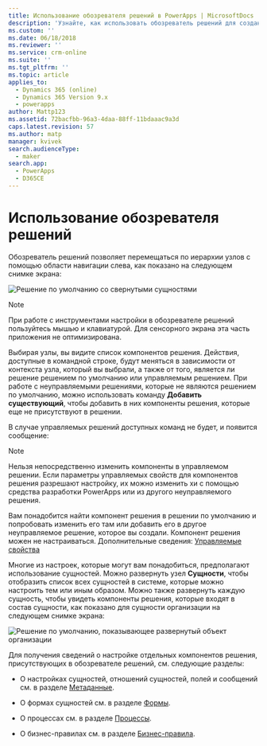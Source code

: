 ```yaml
---
title: Использование обозревателя решений в PowerApps | MicrosoftDocs
description: 'Узнайте, как использовать обозреватель решений для создания или настройки приложений'
ms.custom: ''
ms.date: 06/18/2018
ms.reviewer: ''
ms.service: crm-online
ms.suite: ''
ms.tgt_pltfrm: ''
ms.topic: article
applies_to:
  - Dynamics 365 (online)
  - Dynamics 365 Version 9.x
  - powerapps
author: Mattp123
ms.assetid: 72bacfbb-96a3-4daa-88ff-11bdaaac9a3d
caps.latest.revision: 57
ms.author: matp
manager: kvivek
search.audienceType:
  - maker
search.app:
  - PowerApps
  - D365CE
---
```

# <a name="use-the-solution-explorer"></a>Использование обозревателя решений

 Обозреватель решений позволяет перемещаться по иерархии узлов с помощью области навигации слева, как показано на следующем снимке экрана:  
  
 ![Решение по умолчанию со свернутыми сущностями](media/crm-itpro-cust-defaultsolutionentitiescollapsed.PNG "Решение по умолчанию со свернутыми сущностями")  
  
> [!NOTE]
>  При работе с инструментами настройки в обозревателе решений пользуйтесь мышью и клавиатурой. Для сенсорного экрана эта часть приложения не оптимизирована.  
  
 Выбирая узлы, вы видите список компонентов решения. Действия, доступные в командной строке, будут меняться в зависимости от контекста узла, который вы выбрали, а также от того, является ли решение решением по умолчанию или управляемым решением. При работе с неуправляемыми решениями, которые не являются решением по умолчанию, можно использовать команду **Добавить существующий**, чтобы добавить в них компоненты решения, которые еще не присутствуют в решении.  
  
В случае управляемых решений доступных команд не будет, и появится сообщение:  

> [!NOTE]
> Нельзя непосредственно изменить компоненты в управляемом решении. Если параметры управляемых свойств для компонентов решения разрешают настройку, их можно изменить хи с помощью средства разработки PowerApps или из другого неуправляемого решения.    
  
 Вам понадобится найти компонент решения в решении по умолчанию и попробовать изменить его там или добавить его в другое неуправляемое решение, которое вы создали. Компонент решения можен не настраиваться. Дополнительные сведения: [Управляемые свойства](solutions-overview.md#managed-properties)
  
 Многие из настроек, которые могут вам понадобиться, предполагают использование сущностей. Можно развернуть узел **Сущности**, чтобы отобразить список всех сущностей в системе, которые можно настроить тем или иным образом. Можно также развернуть каждую сущность, чтобы увидеть компоненты решения, которые входят в состав сущности, как показано для сущности организации на следующем снимке экрана:  
  
 ![Решение по умолчанию, показывающее развернутый объект организации](media/crm-itpro-cust-defaultsolution.PNG "Решение по умолчанию, показывающее развернутый объект организации")  
  
 Для получения сведений о настройке отдельных компонентов решения, присутствующих в обозревателе решений, см. следующие разделы:  
  
-   О настройках сущностей, отношений сущностей, полей и сообщений см. в разделе [Метаданные](create-edit-metadata.md).  
  
-   О формах сущностей см. в разделе [Формы](../model-driven-apps/create-design-forms.md).  
  
-   О процессах см. в разделе [Процессы](../model-driven-apps/guide-staff-through-common-tasks-processes.md).  
  
-   О бизнес-правилах см. в разделе [Бизнес-правила](../model-driven-apps/create-business-rules-recommendations-apply-logic-form.md).  
